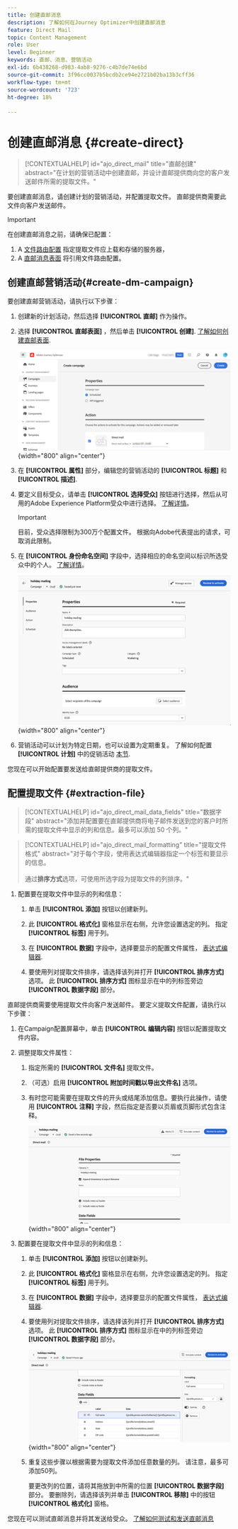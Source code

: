 ```yaml
---
title: 创建直邮消息
description: 了解如何在Journey Optimizer中创建直邮消息
feature: Direct Mail
topic: Content Management
role: User
level: Beginner
keywords: 直邮、消息、营销活动
exl-id: 6b438268-d983-4ab8-9276-c4b7de74e6bd
source-git-commit: 3f96cc0037b5bcdb2ce94e2721b02ba13b3cff36
workflow-type: tm+mt
source-wordcount: '723'
ht-degree: 18%

---
```


# 创建直邮消息 {#create-direct}

>[!CONTEXTUALHELP]
>id="ajo_direct_mail"
>title="直邮创建"
>abstract="在计划的营销活动中创建直邮，并设计直邮提供商向您的客户发送邮件所需的提取文件。"

要创建直邮消息，请创建计划的营销活动，并配置提取文件。 直邮提供商需要此文件向客户发送邮件。

>[!IMPORTANT]
>
>在创建直邮消息之前，请确保已配置：
>
>1. A [文件路由配置](../direct-mail/direct-mail-configuration.md#file-routing-configuration) 指定提取文件应上载和存储的服务器，
>1. A [直邮消息表面](../direct-mail/direct-mail-configuration.md#direct-mail-surface) 将引用文件路由配置。


## 创建直邮营销活动{#create-dm-campaign}

要创建直邮营销活动，请执行以下步骤：

1. 创建新的计划活动，然后选择 **[!UICONTROL 直邮]** 作为操作。

1. 选择 **[!UICONTROL 直邮表面]** ，然后单击 **[!UICONTROL 创建]**. [了解如何创建直邮表面](direct-mail-configuration.md#direct-mail-surface).

   ![](assets/direct-mail-campaign.png){width="800" align="center"}

1. 在 **[!UICONTROL 属性]** 部分，编辑您的营销活动的 **[!UICONTROL 标题]** 和 **[!UICONTROL 描述]**.

1. 要定义目标受众，请单击 **[!UICONTROL 选择受众]** 按钮进行选择，然后从可用的Adobe Experience Platform受众中进行选择。 [了解详情](../audience/about-audiences.md)。

   >[!IMPORTANT]
   >
   >目前，受众选择限制为300万个配置文件。 根据向Adobe代表提出的请求，可取消此限制。

1. 在 **[!UICONTROL 身份命名空间]** 字段中，选择相应的命名空间以标识所选受众中的个人。 [了解详情](../event/about-creating.md#select-the-namespace)。

   ![](assets/direct-mail-campaign-properties.png){width="800" align="center"}

1. 营销活动可以计划为特定日期，也可以设置为定期重复。 了解如何配置 **[!UICONTROL 计划]** 中的促销活动 [本节](../campaigns/create-campaign.md#schedule).

您现在可以开始配置要发送给直邮提供商的提取文件。

## 配置提取文件 {#extraction-file}

>[!CONTEXTUALHELP]
>id="ajo_direct_mail_data_fields"
>title="数据字段"
>abstract="添加并配置要在直邮提供商将电子邮件发送到您的客户时所需的提取文件中显示的列和信息。最多可以添加 50 个列。"

>[!CONTEXTUALHELP]
>id="ajo_direct_mail_formatting"
>title="提取文件格式"
>abstract="对于每个字段，使用表达式编辑器指定一个标签和要显示的信息。<br/><br/>通过<b>排序方式</b>选项，可使用所选字段为提取文件的列排序。"

1. 配置要在提取文件中显示的列和信息：

   1. 单击 **[!UICONTROL 添加]** 按钮以创建新列。

   1. 此 **[!UICONTROL 格式化]** 窗格显示在右侧，允许您设置选定的列。 指定 **[!UICONTROL 标签]** 用于列。

   1. 在 **[!UICONTROL 数据]** 字段中，选择要显示的配置文件属性， [表达式编辑器](../personalization/personalization-build-expressions.md).

   1. 要使用列对提取文件排序，请选择该列并打开 **[!UICONTROL 排序方式]** 选项。 此 **[!UICONTROL 排序方式]** 图标显示在中的列标签旁边 **[!UICONTROL 数据字段]** 部分。







直邮提供商需要使用提取文件向客户发送邮件。 要定义提取文件配置，请执行以下步骤：

1. 在Campaign配置屏幕中，单击 **[!UICONTROL 编辑内容]** 按钮以配置提取文件内容。

1. 调整提取文件属性：

   1. 指定所需的 **[!UICONTROL 文件名]** 提取文件。

   1. （可选）启用 **[!UICONTROL 附加时间戳以导出文件名]** 选项。

   1. 有时您可能需要在提取文件的开头或结尾添加信息。要执行此操作，请使用 **[!UICONTROL 注释]** 字段，然后指定是否要以页眉或页脚形式包含注释。

      ![](assets/direct-mail-properties.png){width="800" align="center"}

1. 配置要在提取文件中显示的列和信息：

   1. 单击 **[!UICONTROL 添加]** 按钮以创建新列。

   1. 此 **[!UICONTROL 格式化]** 窗格显示在右侧，允许您设置选定的列。 指定 **[!UICONTROL 标签]** 用于列。

   1. 在 **[!UICONTROL 数据]** 字段中，选择要显示的配置文件属性， [表达式编辑器](../personalization/personalization-build-expressions.md).

   1. 要使用列对提取文件排序，请选择该列并打开 **[!UICONTROL 排序方式]** 选项。 此 **[!UICONTROL 排序方式]** 图标显示在中的列标签旁边 **[!UICONTROL 数据字段]** 部分。

      ![](assets/direct-mail-content.png){width="800" align="center"}

   1. 重复这些步骤以根据需要为提取文件添加任意数量的列。 请注意，最多可添加50列。

      要更改列的位置，请将其拖放到中所需的位置 **[!UICONTROL 数据字段]** 部分。 要删除列，请选择该列并单击 **[!UICONTROL 移除]** 中的按钮 **[!UICONTROL 格式化]** 窗格。

您现在可以测试直邮消息并将其发送给受众。 [了解如何测试和发送直邮消息](test-send-direct-mail.md)

